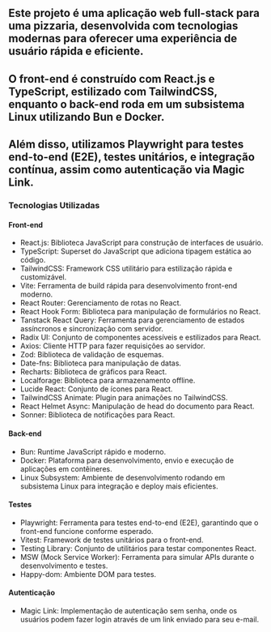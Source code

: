 ## Este projeto é uma aplicação web full-stack para uma pizzaria, desenvolvida com tecnologias modernas para oferecer uma experiência de usuário rápida e eficiente. 

## O front-end é construído com React.js e TypeScript, estilizado com TailwindCSS, enquanto o back-end roda em um subsistema Linux utilizando Bun e Docker. 

## Além disso, utilizamos Playwright para testes end-to-end (E2E), testes unitários, e integração contínua, assim como autenticação via Magic Link.

### Tecnologias Utilizadas
#### Front-end

- React.js: Biblioteca JavaScript para construção de interfaces de usuário.
- TypeScript: Superset do JavaScript que adiciona tipagem estática ao código.
- TailwindCSS: Framework CSS utilitário para estilização rápida e customizável.
- Vite: Ferramenta de build rápida para desenvolvimento front-end moderno.
- React Router: Gerenciamento de rotas no React.
- React Hook Form: Biblioteca para manipulação de formulários no React.
- Tanstack React Query: Ferramenta para gerenciamento de estados assíncronos e sincronização com servidor.
- Radix UI: Conjunto de componentes acessíveis e estilizados para React.
- Axios: Cliente HTTP para fazer requisições ao servidor.
- Zod: Biblioteca de validação de esquemas.
- Date-fns: Biblioteca para manipulação de datas.
- Recharts: Biblioteca de gráficos para React.
- Localforage: Biblioteca para armazenamento offline.
- Lucide React: Conjunto de ícones para React.
- TailwindCSS Animate: Plugin para animações no TailwindCSS.
- React Helmet Async: Manipulação de head do documento para React.
- Sonner: Biblioteca de notificações para React.

#### Back-end

- Bun: Runtime JavaScript rápido e moderno.
- Docker: Plataforma para desenvolvimento, envio e execução de aplicações em contêineres.
- Linux Subsystem: Ambiente de desenvolvimento rodando em subsistema Linux para integração e deploy mais eficientes.

#### Testes

- Playwright: Ferramenta para testes end-to-end (E2E), garantindo que o front-end funcione conforme esperado.
- Vitest: Framework de testes unitários para o front-end.
- Testing Library: Conjunto de utilitários para testar componentes React.
- MSW (Mock Service Worker): Ferramenta para simular APIs durante o desenvolvimento e testes.
- Happy-dom: Ambiente DOM para testes.

#### Autenticação

- Magic Link: Implementação de autenticação sem senha, onde os usuários podem fazer login através de um link enviado para seu e-mail.
